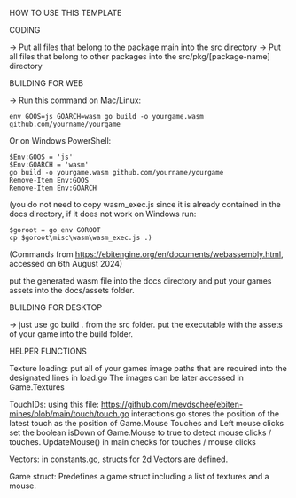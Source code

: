 HOW TO USE THIS TEMPLATE

CODING

-> Put all files that belong to the package main into the src directory
-> Put all files that belong to other packages into the src/pkg/[package-name] directory

BUILDING FOR WEB

-> Run this command on Mac/Linux:

    env GOOS=js GOARCH=wasm go build -o yourgame.wasm github.com/yourname/yourgame

   Or on Windows PowerShell:

    $Env:GOOS = 'js'
    $Env:GOARCH = 'wasm'
    go build -o yourgame.wasm github.com/yourname/yourgame
    Remove-Item Env:GOOS
    Remove-Item Env:GOARCH

   (you do not need to copy wasm_exec.js since it is already contained in the docs directory, if it does not work on Windows run:
   
    $goroot = go env GOROOT
    cp $goroot\misc\wasm\wasm_exec.js .)

   (Commands from https://ebitengine.org/en/documents/webassembly.html, accessed on 6th August 2024)

   put the generated wasm file into the docs directory and put your games assets into the docs/assets folder.

BUILDING FOR DESKTOP

-> just use go build . from the src folder.
   put the executable with the assets of your game into the build folder.

HELPER FUNCTIONS

Texture loading:
put all of your games image paths that are required into the designated lines in load.go
The images can be later accessed in Game.Textures

TouchIDs:
using this file: https://github.com/mevdschee/ebiten-mines/blob/main/touch/touch.go
interactions.go stores the position of the latest touch as the position of Game.Mouse
Touches and Left mouse clicks set the boolean isDown of Game.Mouse to true to detect mouse clicks / touches.
UpdateMouse() in main checks for touches / mouse clicks

Vectors:
in constants.go, structs for 2d Vectors are defined.

Game struct:
Predefines a game struct including a list of textures and a mouse.



